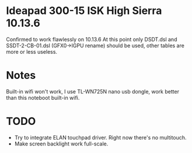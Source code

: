 Ideapad 300-15 ISK High Sierra 10.13.6 
======================================
Confirmed to work flawlessly on 10.13.6
At this point only DSDT.dsl and SSDT-2-CB-01.dsl (GFX0->IGPU rename) should be used, other tables are more or less useless.

Notes
=====
Built-in wifi won't work, I use TL-WN725N nano usb dongle, work better than this noteboot built-in wifi.

TODO
====
* Try to integrate ELAN touchpad driver. Right now there's no multitouch.
* Make screen backlight work full-scale.
